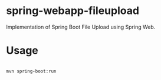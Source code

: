 # spring-webapp-fileupload

Implementation of Spring Boot File Upload using Spring Web.


# Usage

```bash

mvn spring-boot:run

```


